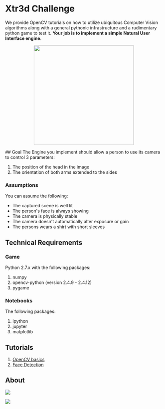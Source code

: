 # Xtr3d Challenge
We provide OpenCV tutorials on how to utilize ubiquitous Computer Vision algorithms along with a general pythonic infrastructure and a rudimentary python game to test it. **Your job is to implement a simple Natural User Interface engine**.
<p align="center">
  <img src="http://memesvault.com/wp-content/uploads/Challenge-Accepted-Face-01.jpg" width="320"/>
</p>
## Goal
The Engine you implement should allow a person to use its camera to control 3 parameters:

1. The position of the head in the image
2. The orientation of both arms extended to the sides

### Assumptions
You can assume the following:

* The captured scene is well lit
* The person's face is always showing
* The camera is physically stable
* The camera doesn't automatically alter exposure or gain
* The persons wears a shirt with short sleeves

## Technical Requirements

### Game
Python 2.7.x with the following packages:

1. numpy
2. opencv-python (version 2.4.9 - 2.4.12)
3. pygame

### Notebooks
The following packages:

1. ipython
2. jupyter
3. matplotlib

## Tutorials
1. [OpenCV basics](https://github.com/chengoldberg-xtr3d/xtr3d-challenge/blob/master/notebooks/opencv_basics.ipynb)
2. [Face Detection](https://github.com/chengoldberg-xtr3d/xtr3d-challenge/blob/master/notebooks/face_detection.ipynb)

## About

<a href="http://www.xtr3d.com"><image src="https://upload.wikimedia.org/wikipedia/commons/thumb/9/95/Extreme_Reality_XTR3D_company_logo.jpg/250px-Extreme_Reality_XTR3D_company_logo.jpg"/></a>

<a href="https://israeltechallenge.com/"><image src="https://israeltechallenge.com/img/logo.png"/></a>
